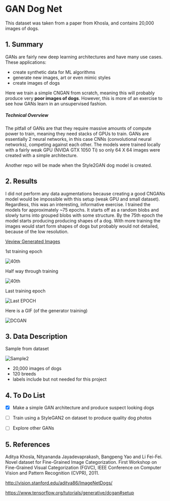 # GAN Dog Net
This dataset was taken from a paper from Khosla, and contains 20,000 images of dogs.


## 1. Summary 
GANs are fairly new deep learning architectures and have many use cases. These applications:
- create synthetic data for ML algorithms
- generate new images, art or even mimic styles
- create images of dogs

Here we train a simple CNGAN from scratch, meaning this will probably produce very **poor images of dogs**. However, this is more of an exercise to see how GANs learn in an unsupervised fashion. 

##### Technical Overview
The pitfall of GANs are that they require massive amounts of compute power to train, meaning they need stacks of GPUs to train. GANs are essentially 2 neural networks, in this case CNNs (convolutional neural networks), competing against each other. The models were trained locally with a fairly weak GPU (NVIDA GTX 1050 Ti) so only 64 X 64 images were created with a simple architecture.

Another repo will be made when the Style2GAN dog model is created.

## 2. Results
I did not perform any data augmentations because creating a good CNGANs model would be impossible with this setup (weak GPU and small dataset). Regardless, this was an interesting, informative exercise. I trained the models for approximately ~75 epochs. It starts off as a random blobs and slowly turns into grouped blobs with some structure. By the 75th epoch the model starts producing producing shapes of a dog. With more training the images would start form shapes of dogs but probably would not detailed, because of the low resolution. 

[Veview Generated Images](https://github.com/victorvvu/Simple_CNGAN_Dogs/tree/main/Generator_Results)


1st training epoch

![40th](https://github.com/victorvvu/Simple_CNGAN_Dogs/blob/main/Generator_Results/generated_img0_100_.png?raw=true)


Half way through training

![40th](https://github.com/victorvvu/Simple_CNGAN_Dogs/blob/main/Generator_Results/generated_img40_600_.png?raw=true)

Last training epoch

![Last EPOCH](https://github.com/victorvvu/Simple_CNGAN_Dogs/blob/main/Generator_Results/generated_img76_0_.png?raw=true)


Here is a GIF (of the generator training)

![DCGAN](https://github.com/victorvvu/Simple_CNGAN_Dogs/blob/main/Generator_Results/dcgan.gif?raw=true)

  
## 3. Data Description
Sample from dataset



![Sample2](https://github.com/victorvvu/Simple_CNGAN_Dogs/blob/main/dog_imgs/n02100236_2204.jpg?raw=true)


- 20,000 images of dogs
- 120 breeds
- labels include but not needed for this project

  
## 4. To Do List
- [x] Make a simple GAN architecture and produce suspect looking dogs
- [ ] Train using a StyleGAN2 on dataset to produce quality dog photos
- [ ] Explore other GANs


## 5. References

Aditya Khosla, Nityananda Jayadevaprakash, Bangpeng Yao and Li Fei-Fei. Novel dataset for Fine-Grained Image Categorization. First Workshop on Fine-Grained Visual Categorization (FGVC), IEEE Conference on Computer Vision and Pattern Recognition (CVPR), 2011.

http://vision.stanford.edu/aditya86/ImageNetDogs/

https://www.tensorflow.org/tutorials/generative/dcgan#setup
